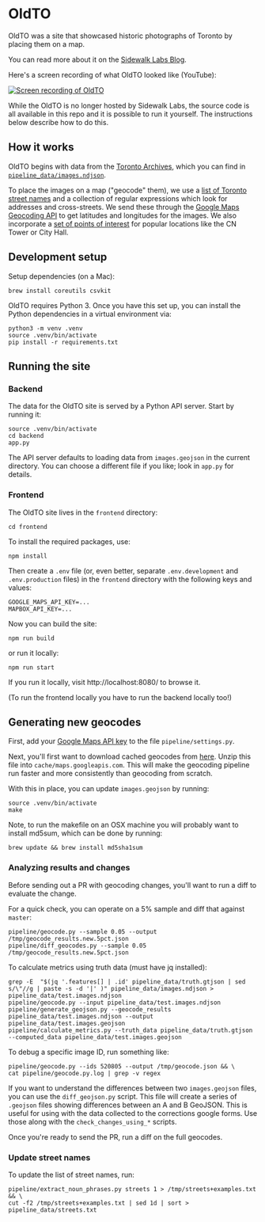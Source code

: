 # OldTO

OldTO was a site that showcased historic photographs of Toronto by placing them on a map.

You can read more about it on the [Sidewalk Labs Blog][blog].

Here's a screen recording of what OldTO looked like (YouTube):

[![Screen recording of OldTO](https://img.youtube.com/vi/krW-wl7gACA/0.jpg)][youtube]

While the OldTO is no longer hosted by Sidewalk Labs, the source code is all available in this
repo and it is possible to run it yourself. The instructions below describe how to do this.

## How it works

OldTO begins with data from the [Toronto Archives][1], which you can find
in [`pipeline_data/images.ndjson`](/pipeline_data/images.ndjson).

To place the images on a map ("geocode" them), we use a [list of Toronto
street names](/pipeline_data/streets.txt) and a collection of regular expressions
which look for addresses and cross-streets. We send these through the
[Google Maps Geocoding API][API] to get latitudes and longitudes for the
images. We also incorporate a [set of points of interest](/pipeline_data/toronto-pois.osm.csv)
for popular locations like the CN Tower or City Hall.

## Development setup

Setup dependencies (on a Mac):

    brew install coreutils csvkit

OldTO requires Python 3. Once you have this set up, you can install the
Python dependencies in a virtual environment via:

    python3 -m venv .venv
    source .venv/bin/activate
    pip install -r requirements.txt

## Running the site

### Backend

The data for the OldTO site is served by a Python API server.
Start by running it:

    source .venv/bin/activate
    cd backend
    app.py

The API server defaults to loading data from `images.geojson` in the current
directory. You can choose a different file if you like; look in `app.py` for
details.

### Frontend

The OldTO site lives in the `frontend` directory:

    cd frontend

To install the required packages, use:

    npm install

Then create a `.env` file (or, even better, separate `.env.development` and `.env.production` files) in the `frontend` directory with the following keys and values:

    GOOGLE_MAPS_API_KEY=...
    MAPBOX_API_KEY=...

Now you can build the site:

    npm run build

or run it locally:

    npm run start

If you run it locally, visit http://localhost:8080/ to browse it.

(To run the frontend locally you have to run the backend locally too!)

## Generating new geocodes

First, add your [Google Maps API key][api key] to the file `pipeline/settings.py`.

Next, you'll first want to download cached geocodes from [here][cached-geocodes].
Unzip this file into `cache/maps.googleapis.com`. This will make the geocoding
pipeline run faster and more consistently than geocoding from scratch.

With this in place, you can update `images.geojson` by running:

    source .venv/bin/activate
    make

Note, to run the makefile on an OSX machine you will probably want to install md5sum, which can be done by running:

    brew update && brew install md5sha1sum

### Analyzing results and changes

Before sending out a PR with geocoding changes, you'll want to run a diff to evaluate the change.

For a quick check, you can operate on a 5% sample and diff that against `master`:

    pipeline/geocode.py --sample 0.05 --output /tmp/geocode_results.new.5pct.json
    pipeline/diff_geocodes.py --sample 0.05 /tmp/geocode_results.new.5pct.json

To calculate metrics using truth data (must have jq installed):

    grep -E  "$(jq '.features[] | .id' pipeline_data/truth.gtjson | sed s/\"//g | paste -s -d '|' )" pipeline_data/images.ndjson > pipeline_data/test.images.ndjson
    pipeline/geocode.py --input pipeline_data/test.images.ndjson
    pipeline/generate_geojson.py --geocode_results pipeline_data/test.images.ndjson --output pipeline_data/test.images.geojson
    pipeline/calculate_metrics.py --truth_data pipeline_data/truth.gtjson --computed_data pipeline_data/test.images.geojson

To debug a specific image ID, run something like:

    pipeline/geocode.py --ids 520805 --output /tmp/geocode.json && \
    cat pipeline/geocode.py.log | grep -v regex

If you want to understand the differences between two `images.geojson` files, you can
use the `diff_geojson.py` script. This file will create a series of `.geojson` files
showing differences between an A and B GeoJSON. This is useful for using with the
data collected to the corrections google forms. Use those along with the
`check_changes_using_*` scripts.

Once you're ready to send the PR, run a diff on the full geocodes.

### Update street names

To update the list of street names, run:

    pipeline/extract_noun_phrases.py streets 1 > /tmp/streets+examples.txt && \
    cut -f2 /tmp/streets+examples.txt | sed 1d | sort > pipeline_data/streets.txt

[1]: https://www.toronto.ca/city-government/accountability-operations-customer-service/access-city-information-or-records/city-of-toronto-archives/
[m]: https://gencat.eloquent-systems.com/city-of-toronto-archives-m-public.html
[API]: https://developers.google.com/maps/documentation/geocoding/intro
[api key]: https://developers.google.com/maps/documentation/javascript/get-api-key
[image]: https://gencat.eloquent-systems.com/city-of-toronto-archives-m-permalink.html?key=571480
[file]: https://gencat.eloquent-systems.com/city-of-toronto-archives-m-permalink.html?key=348714
[GeoJSON]: http://geojson.org
[cached-geocodes]: https://drive.google.com/open?id=1F0J3RHUA1bVRJTJGlRKDuE_IVpb1BwQH
[about]: https://oldtoronto.sidewalklabs.com/about.html
[blog]: https://medium.com/sidewalk-talk/explore-toronto-through-historical-photos-one-block-at-a-time-2fbcd38b511a
[youtube]: https://www.youtube.com/watch?v=krW-wl7gACA
